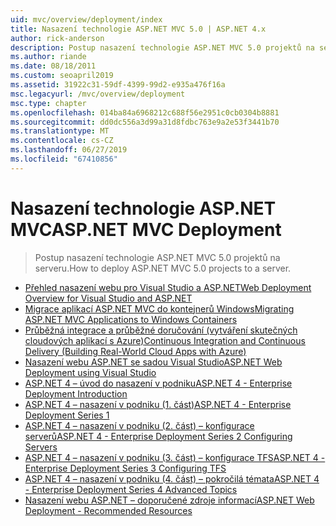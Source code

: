 ```yaml
---
uid: mvc/overview/deployment/index
title: Nasazení technologie ASP.NET MVC 5.0 | ASP.NET 4.x
author: rick-anderson
description: Postup nasazení technologie ASP.NET MVC 5.0 projektů na serveru.
ms.author: riande
ms.date: 08/18/2011
ms.custom: seoapril2019
ms.assetid: 31922c31-59df-4399-99d2-e935a476f16a
msc.legacyurl: /mvc/overview/deployment
msc.type: chapter
ms.openlocfilehash: 014ba84a6968212c688f56e2951c0cb0304b8881
ms.sourcegitcommit: dd0dc556a3d99a31d8fdbc763e9a2e53f3441b70
ms.translationtype: MT
ms.contentlocale: cs-CZ
ms.lasthandoff: 06/27/2019
ms.locfileid: "67410856"
---
```

# <a name="aspnet-mvc-deployment"></a><span data-ttu-id="20f2b-103">Nasazení technologie ASP.NET MVC</span><span class="sxs-lookup"><span data-stu-id="20f2b-103">ASP.NET MVC Deployment</span></span>

> <span data-ttu-id="20f2b-104">Postup nasazení technologie ASP.NET MVC 5.0 projektů na serveru.</span><span class="sxs-lookup"><span data-stu-id="20f2b-104">How to deploy ASP.NET MVC 5.0 projects to a server.</span></span>

- [<span data-ttu-id="20f2b-105">Přehled nasazení webu pro Visual Studio a ASP.NET</span><span class="sxs-lookup"><span data-stu-id="20f2b-105">Web Deployment Overview for Visual Studio and ASP.NET</span></span>](https://msdn.microsoft.com/library/dd394698)
- [<span data-ttu-id="20f2b-106">Migrace aplikací ASP.NET MVC do kontejnerů Windows</span><span class="sxs-lookup"><span data-stu-id="20f2b-106">Migrating ASP.NET MVC Applications to Windows Containers</span></span>](docker-aspnetmvc.md)
- [<span data-ttu-id="20f2b-107">Průběžná integrace a průběžné doručování (vytváření skutečných cloudových aplikací s Azure)</span><span class="sxs-lookup"><span data-stu-id="20f2b-107">Continuous Integration and Continuous Delivery (Building Real-World Cloud Apps with Azure)</span></span>](../../../aspnet/overview/developing-apps-with-windows-azure/building-real-world-cloud-apps-with-windows-azure/continuous-integration-and-continuous-delivery.md)
- [<span data-ttu-id="20f2b-108">Nasazení webu ASP.NET se sadou Visual Studio</span><span class="sxs-lookup"><span data-stu-id="20f2b-108">ASP.NET Web Deployment using Visual Studio</span></span>](../../../web-forms/overview/deployment/visual-studio-web-deployment/index.md)
- [<span data-ttu-id="20f2b-109">ASP.NET 4 – úvod do nasazení v podniku</span><span class="sxs-lookup"><span data-stu-id="20f2b-109">ASP.NET 4 - Enterprise Deployment Introduction</span></span>](../../../web-forms/overview/deployment/deploying-web-applications-in-enterprise-scenarios/index.md)
- [<span data-ttu-id="20f2b-110">ASP.NET 4 – nasazení v podniku (1. část)</span><span class="sxs-lookup"><span data-stu-id="20f2b-110">ASP.NET 4 - Enterprise Deployment Series 1</span></span>](../../../web-forms/overview/deployment/web-deployment-in-the-enterprise/index.md)
- [<span data-ttu-id="20f2b-111">ASP.NET 4 – nasazení v podniku (2. část) – konfigurace serverů</span><span class="sxs-lookup"><span data-stu-id="20f2b-111">ASP.NET 4 - Enterprise Deployment Series 2 Configuring Servers</span></span>](../../../web-forms/overview/deployment/configuring-server-environments-for-web-deployment/index.md)
- [<span data-ttu-id="20f2b-112">ASP.NET 4 – nasazení v podniku (3. část) – konfigurace TFS</span><span class="sxs-lookup"><span data-stu-id="20f2b-112">ASP.NET 4 - Enterprise Deployment Series 3 Configuring TFS</span></span>](../../../web-forms/overview/deployment/configuring-team-foundation-server-for-web-deployment/index.md)
- [<span data-ttu-id="20f2b-113">ASP.NET 4 – nasazení v podniku (4. část) – pokročilá témata</span><span class="sxs-lookup"><span data-stu-id="20f2b-113">ASP.NET 4 - Enterprise Deployment Series 4 Advanced Topics</span></span>](../../../web-forms/overview/deployment/advanced-enterprise-web-deployment/index.md)
- [<span data-ttu-id="20f2b-114">Nasazení webu ASP.NET – doporučené zdroje informací</span><span class="sxs-lookup"><span data-stu-id="20f2b-114">ASP.NET Web Deployment - Recommended Resources</span></span>](../../../whitepapers/aspnet-web-deployment-content-map.md)
